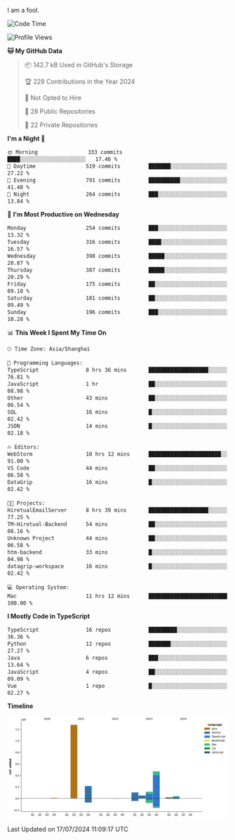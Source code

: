 I am a fool.

<!--START_SECTION:waka-->
![Code Time](http://img.shields.io/badge/Code%20Time-1%2C556%20hrs%2025%20mins-blue)

![Profile Views](http://img.shields.io/badge/Profile%20Views-0-blue)

**🐱 My GitHub Data** 

> 📦 142.7 kB Used in GitHub's Storage 
 > 
> 🏆 229 Contributions in the Year 2024
 > 
> 🚫 Not Opted to Hire
 > 
> 📜 28 Public Repositories 
 > 
> 🔑 22 Private Repositories 
 > 
**I'm a Night 🦉** 

```text
🌞 Morning                333 commits         ████░░░░░░░░░░░░░░░░░░░░░   17.46 % 
🌆 Daytime                519 commits         ███████░░░░░░░░░░░░░░░░░░   27.22 % 
🌃 Evening                791 commits         ██████████░░░░░░░░░░░░░░░   41.48 % 
🌙 Night                  264 commits         ███░░░░░░░░░░░░░░░░░░░░░░   13.84 % 
```
📅 **I'm Most Productive on Wednesday** 

```text
Monday                   254 commits         ███░░░░░░░░░░░░░░░░░░░░░░   13.32 % 
Tuesday                  316 commits         ████░░░░░░░░░░░░░░░░░░░░░   16.57 % 
Wednesday                398 commits         █████░░░░░░░░░░░░░░░░░░░░   20.87 % 
Thursday                 387 commits         █████░░░░░░░░░░░░░░░░░░░░   20.29 % 
Friday                   175 commits         ██░░░░░░░░░░░░░░░░░░░░░░░   09.18 % 
Saturday                 181 commits         ██░░░░░░░░░░░░░░░░░░░░░░░   09.49 % 
Sunday                   196 commits         ███░░░░░░░░░░░░░░░░░░░░░░   10.28 % 
```


📊 **This Week I Spent My Time On** 

```text
🕑︎ Time Zone: Asia/Shanghai

💬 Programming Languages: 
TypeScript               8 hrs 36 mins       ███████████████████░░░░░░   76.81 % 
JavaScript               1 hr                ██░░░░░░░░░░░░░░░░░░░░░░░   08.98 % 
Other                    43 mins             ██░░░░░░░░░░░░░░░░░░░░░░░   06.54 % 
SQL                      16 mins             █░░░░░░░░░░░░░░░░░░░░░░░░   02.42 % 
JSON                     14 mins             █░░░░░░░░░░░░░░░░░░░░░░░░   02.18 % 

🔥 Editors: 
WebStorm                 10 hrs 12 mins      ███████████████████████░░   91.00 % 
VS Code                  44 mins             ██░░░░░░░░░░░░░░░░░░░░░░░   06.58 % 
DataGrip                 16 mins             █░░░░░░░░░░░░░░░░░░░░░░░░   02.42 % 

🐱‍💻 Projects: 
HiretualEmailServer      8 hrs 39 mins       ███████████████████░░░░░░   77.25 % 
TM-Hiretual-Backend      54 mins             ██░░░░░░░░░░░░░░░░░░░░░░░   08.16 % 
Unknown Project          44 mins             ██░░░░░░░░░░░░░░░░░░░░░░░   06.58 % 
htm-backend              33 mins             █░░░░░░░░░░░░░░░░░░░░░░░░   04.98 % 
datagrip-workspace       16 mins             █░░░░░░░░░░░░░░░░░░░░░░░░   02.42 % 

💻 Operating System: 
Mac                      11 hrs 12 mins      █████████████████████████   100.00 % 
```

**I Mostly Code in TypeScript** 

```text
TypeScript               16 repos            █████████░░░░░░░░░░░░░░░░   36.36 % 
Python                   12 repos            ███████░░░░░░░░░░░░░░░░░░   27.27 % 
Java                     6 repos             ███░░░░░░░░░░░░░░░░░░░░░░   13.64 % 
JavaScript               4 repos             ██░░░░░░░░░░░░░░░░░░░░░░░   09.09 % 
Vue                      1 repo              █░░░░░░░░░░░░░░░░░░░░░░░░   02.27 % 
```



**Timeline**

![Lines of Code chart](https://raw.githubusercontent.com/VeejaLiu/VeejaLiu/master/assets/bar_graph.png)


 Last Updated on 17/07/2024 11:09:17 UTC
<!--END_SECTION:waka-->
